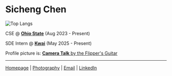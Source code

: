 # Sicheng Chen

![Top Langs](https://newghstats.vercel.app/api/top-langs/?username=sichengchen&hide=css,html,tex,scss,cmake&layout=compact&langs_count=6&size_weight=0.5&count_weight=0.5)

CSE @ [**Ohio State**](https://osu.edu) (Aug 2023 - Present)

SDE Intern @ [**Kwai**](https://ir.kuaishou.com) (May 2025 - Present)

Profile picture is: [**Camera Talk** by the Flipper's Guitar](https://rateyourmusic.com/release/album/the-flippers-guitar/camera-talk-3/)

---

[Homepage](https://scchan.com) | [Photography](https://scchan.notion.site/Featured-215ae73af97a80849e4dce31a7d48ef1) | [Email](mailto:hi@scchan.com) | [LinkedIn](https://www.linkedin.com/in/sichengchen/)
